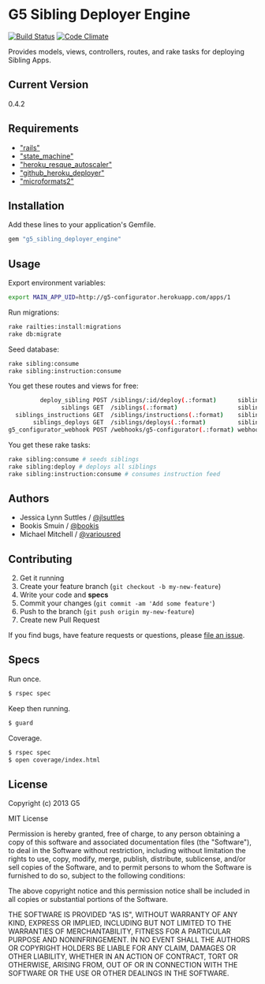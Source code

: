 # G5 Sibling Deployer Engine

[![Build Status](https://travis-ci.org/G5/g5_sibling_deployer_engine.png?branch=master)](https://travis-ci.org/G5/g5_sibling_deployer_engine)
[![Code Climate](https://codeclimate.com/repos/531273cf6956803c53001d6f/badges/1f71ed4b6e818344987e/gpa.png)](https://codeclimate.com/repos/531273cf6956803c53001d6f/feed)

Provides models, views, controllers, routes, and rake tasks for deploying Sibling Apps.


## Current Version

0.4.2


## Requirements

* ["rails"](http://rubygems.org/gems/rails)
* ["state_machine"](http://rubygems.org/gems/state_machine)
* ["heroku_resque_autoscaler"](http://rubygems.org/gems/heroku_resque_autoscaler)
* ["github_heroku_deployer"](http://rubygems.org/gems/github_heroku_deployer)
* ["microformats2"](http://rubygems.org/gems/microformats2)


## Installation

Add these lines to your application's Gemfile.

```ruby
gem "g5_sibling_deployer_engine"
```


## Usage

Export environment variables:
```bash
export MAIN_APP_UID=http://g5-configurator.herokuapp.com/apps/1
```

Run migrations:
```bash
rake railties:install:migrations
rake db:migrate
```

Seed database:
```bash
rake sibling:consume
rake sibling:instruction:consume
```

You get these routes and views for free:
```bash
         deploy_sibling POST /siblings/:id/deploy(.:format)      siblings#deploy
               siblings GET  /siblings(.:format)                 siblings#index
  siblings_instructions GET  /siblings/instructions(.:format)    siblings/instructions#index
       siblings_deploys GET  /siblings/deploys(.:format)         siblings/deploys#index
g5_configurator_webhook POST /webhooks/g5-configurator(.:format) webhooks#g5_configurator
```

You get these rake tasks:
```bash
rake sibling:consume # seeds siblings
rake sibling:deploy # deploys all siblings
rake sibling:instruction:consume # consumes instruction feed
```


## Authors

* Jessica Lynn Suttles / [@jlsuttles](https://github.com/jlsuttles)
* Bookis Smuin / [@bookis](https://github.com/bookis)
* Michael Mitchell / [@variousred](https://github.com/variousred)


## Contributing

2. Get it running
3. Create your feature branch (`git checkout -b my-new-feature`)
4. Write your code and **specs**
5. Commit your changes (`git commit -am 'Add some feature'`)
6. Push to the branch (`git push origin my-new-feature`)
7. Create new Pull Request

If you find bugs, have feature requests or questions, please
[file an issue](https://github.com/G5/g5_sibling_deployer_engine/issues).


## Specs

Run once.
```bash
$ rspec spec
```

Keep then running.
```bash
$ guard
```

Coverage.
```bash
$ rspec spec
$ open coverage/index.html
```


## License

Copyright (c) 2013 G5

MIT License

Permission is hereby granted, free of charge, to any person obtaining a copy of
this software and associated documentation files (the "Software"), to deal in
the Software without restriction, including without limitation the rights to
use, copy, modify, merge, publish, distribute, sublicense, and/or sell copies
of the Software, and to permit persons to whom the Software is furnished to do
so, subject to the following conditions:

The above copyright notice and this permission notice shall be included in all
copies or substantial portions of the Software.

THE SOFTWARE IS PROVIDED "AS IS", WITHOUT WARRANTY OF ANY KIND, EXPRESS OR
IMPLIED, INCLUDING BUT NOT LIMITED TO THE WARRANTIES OF MERCHANTABILITY,
FITNESS FOR A PARTICULAR PURPOSE AND NONINFRINGEMENT. IN NO EVENT SHALL THE
AUTHORS OR COPYRIGHT HOLDERS BE LIABLE FOR ANY CLAIM, DAMAGES OR OTHER
LIABILITY, WHETHER IN AN ACTION OF CONTRACT, TORT OR OTHERWISE, ARISING FROM,
OUT OF OR IN CONNECTION WITH THE SOFTWARE OR THE USE OR OTHER DEALINGS IN THE
SOFTWARE.
